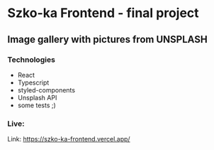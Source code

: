 # Szko-ka Frontend - final project 

## Image gallery with pictures from UNSPLASH 

### Technologies

* React
* Typescript
* styled-components
* Unsplash API 
* some tests ;)

### Live: 

Link: https://szko-ka-frontend.vercel.app/
